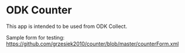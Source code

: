 # ODK Counter

This app is intended to be used from ODK Collect.

Sample form for testing: https://github.com/grzesiek2010/counter/blob/master/counterForm.xml
